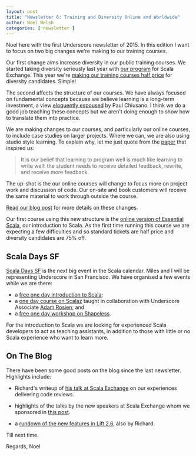 ```yaml
---
layout: post
title: "Newsletter 6: Training and Diversity Online and Worldwide"
author: Noel Welsh
categories: [ newsletter ]
---
```


Noel here with the first Underscore newsletter of 2015.
In this edition I want to focus on two big changes we're making to our training courses.

<!-- break -->

Our first change aims increase diversity in our public training courses.
We started taking diversity seriously last year
with [our program](http://underscore.io/blog/posts/2014/06/30/underscores-new-speaker-program) for Scala Exchange.
This year we're [making our training courses half price](http://underscore.io/blog/posts/2015/01/29/diversity-in-training) for diversity candidates.
Simple!

The second affects the structure of our courses.
We have always focused on fundamental concepts because we believe learning is a long-term investment,
a view [eloquently espoused](http://pchiusano.github.io/2014-10-23/learning.html) by Paul Chiusano.
I think we do a good job teaching these concepts
but we aren't doing enough to show how to translate them into practice.

We are making changes to our courses,
and particularly our online courses,
to include case studies on larger projects.
Where we can,
we are also using studio style learning.
To explain why,
let me just quote from the [paper](http://slice.cs.uiuc.edu/pubs/Studio-SIGCSE2006.pdf)
that inspired us:

> It is our belief that learning to program well is much like
> learning to write well: the student needs to receive detailed
> feedback, rewrite, and receive more feedback.

The up-shot is the our online courses will change
to focus more on project work
and discussion of code.
Our on-site and book customers will receive the same material
to work through outside the course.

[Read our blog post](http://underscore.io/blog/posts/2015/01/29/rethinking-online-training.html) for more details on these changes.

Our first course using this new structure is the [online version of Essential Scala](http://underscore.io/events/2015-02-24-essential-scala-online.html),
our introduction to Scala.
As the first time running this course
we are expecting a few difficulties
and so standard tickets are half price
and diversity candidates are 75% off.

## Scala Days SF

[Scala Days SF](http://event.scaladays.org/scaladays-sanfran-2015) is the next big event in the Scala calendar.
Miles and I will be representing Underscore in San Francisco.
We have organised a few events while we are there:

- a [free one day introduction to Scala](http://underscore.io/events/2015-03-15-creative-scala.html);
- a [one day course on Scalaz](http://underscore.io/events/2015-03-19-essential-scalaz.html) taught in collaboration with Underscore Associate [Adam Rosien](http://rosien.net/); and
- a [free one day workshop on Shapeless](http://underscore.io/events/2015-03-20-shapeless.html).

For the introduction to Scala we are looking for experienced Scala developers to act as teaching assistants, in addition to those with little or no Scala experience who want to learn more.

## On The Blog

There have been some good posts on the blog since the last newsletter. Highlights include:

- Richard's writeup of [his talk at Scala Exchange](http://underscore.io/blog/posts/2015/01/05/codereview.html) on our experiences delivering code reviews.

- highlights of the talks by the new speakers at Scala Exchange whom we sponsored in [this post](http://underscore.io/blog/posts/2015/01/14/new-speakers-at-scala-exchange.html).

- a [rundown of the new features in Lift 2.6](http://underscore.io/blog/posts/2015/01/16/lift-26-release.html), also by Richard.

Till next time.

Regards,
Noel
